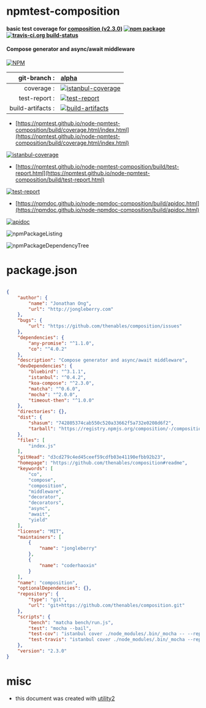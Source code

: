 # npmtest-composition

#### basic test coverage for  [composition (v2.3.0)](https://github.com/thenables/composition#readme)  [![npm package](https://img.shields.io/npm/v/npmtest-composition.svg?style=flat-square)](https://www.npmjs.org/package/npmtest-composition) [![travis-ci.org build-status](https://api.travis-ci.org/npmtest/node-npmtest-composition.svg)](https://travis-ci.org/npmtest/node-npmtest-composition)

#### Compose generator and async/await middleware

[![NPM](https://nodei.co/npm/composition.png?downloads=true&downloadRank=true&stars=true)](https://www.npmjs.com/package/composition)

| git-branch : | [alpha](https://github.com/npmtest/node-npmtest-composition/tree/alpha)|
|--:|:--|
| coverage : | [![istanbul-coverage](https://npmtest.github.io/node-npmtest-composition/build/coverage.badge.svg)](https://npmtest.github.io/node-npmtest-composition/build/coverage.html/index.html)|
| test-report : | [![test-report](https://npmtest.github.io/node-npmtest-composition/build/test-report.badge.svg)](https://npmtest.github.io/node-npmtest-composition/build/test-report.html)|
| build-artifacts : | [![build-artifacts](https://npmtest.github.io/node-npmtest-composition/glyphicons_144_folder_open.png)](https://github.com/npmtest/node-npmtest-composition/tree/gh-pages/build)|

- [https://npmtest.github.io/node-npmtest-composition/build/coverage.html/index.html](https://npmtest.github.io/node-npmtest-composition/build/coverage.html/index.html)

[![istanbul-coverage](https://npmtest.github.io/node-npmtest-composition/build/screenCapture.buildCi.browser.%252Ftmp%252Fbuild%252Fcoverage.lib.html.png)](https://npmtest.github.io/node-npmtest-composition/build/coverage.html/index.html)

- [https://npmtest.github.io/node-npmtest-composition/build/test-report.html](https://npmtest.github.io/node-npmtest-composition/build/test-report.html)

[![test-report](https://npmtest.github.io/node-npmtest-composition/build/screenCapture.buildCi.browser.%252Ftmp%252Fbuild%252Ftest-report.html.png)](https://npmtest.github.io/node-npmtest-composition/build/test-report.html)

- [https://npmdoc.github.io/node-npmdoc-composition/build/apidoc.html](https://npmdoc.github.io/node-npmdoc-composition/build/apidoc.html)

[![apidoc](https://npmdoc.github.io/node-npmdoc-composition/build/screenCapture.buildCi.browser.%252Ftmp%252Fbuild%252Fapidoc.html.png)](https://npmdoc.github.io/node-npmdoc-composition/build/apidoc.html)

![npmPackageListing](https://npmtest.github.io/node-npmtest-composition/build/screenCapture.npmPackageListing.svg)

![npmPackageDependencyTree](https://npmtest.github.io/node-npmtest-composition/build/screenCapture.npmPackageDependencyTree.svg)



# package.json

```json

{
    "author": {
        "name": "Jonathan Ong",
        "url": "http://jongleberry.com"
    },
    "bugs": {
        "url": "https://github.com/thenables/composition/issues"
    },
    "dependencies": {
        "any-promise": "^1.1.0",
        "co": "^4.0.2"
    },
    "description": "Compose generator and async/await middleware",
    "devDependencies": {
        "bluebird": "^3.1.1",
        "istanbul": "^0.4.2",
        "koa-compose": "^2.3.0",
        "matcha": "^0.6.0",
        "mocha": "^2.0.0",
        "timeout-then": "^1.0.0"
    },
    "directories": {},
    "dist": {
        "shasum": "742805374cab550c520a33662f5a732e0208d6f2",
        "tarball": "https://registry.npmjs.org/composition/-/composition-2.3.0.tgz"
    },
    "files": [
        "index.js"
    ],
    "gitHead": "d3cd279c4ed45ceef59cdfb03e41190efbb92b23",
    "homepage": "https://github.com/thenables/composition#readme",
    "keywords": [
        "co",
        "compose",
        "composition",
        "middleware",
        "decorator",
        "decorators",
        "async",
        "await",
        "yield"
    ],
    "license": "MIT",
    "maintainers": [
        {
            "name": "jongleberry"
        },
        {
            "name": "coderhaoxin"
        }
    ],
    "name": "composition",
    "optionalDependencies": {},
    "repository": {
        "type": "git",
        "url": "git+https://github.com/thenables/composition.git"
    },
    "scripts": {
        "bench": "matcha bench/run.js",
        "test": "mocha --bail",
        "test-cov": "istanbul cover ./node_modules/.bin/_mocha -- --reporter dot",
        "test-travis": "istanbul cover ./node_modules/.bin/_mocha --report lcovonly -- --reporter dot"
    },
    "version": "2.3.0"
}
```



# misc
- this document was created with [utility2](https://github.com/kaizhu256/node-utility2)
